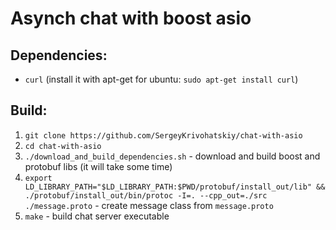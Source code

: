Asynch chat with boost asio
===========================

## Dependencies:
- `curl` (install it with apt-get for ubuntu: `sudo apt-get install curl`)

## Build:
1. `git clone https://github.com/SergeyKrivohatskiy/chat-with-asio`
2. `cd chat-with-asio`
3. `./download_and_build_dependencies.sh` - download and build boost and protobuf libs (it will take some time)
4. `export LD_LIBRARY_PATH="$LD_LIBRARY_PATH:$PWD/protobuf/install_out/lib" && ./protobuf/install_out/bin/protoc -I=. --cpp_out=./src ./message.proto` - create message class from `message.proto`
5. `make` - build chat server executable


